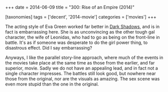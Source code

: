 +++
date = 2014-06-09
title = "300: Rise of an Empire (2014)"

[taxonomies]
tags = ['decent', '2014-movie']
categories = ['movies']
+++

The acting style of Eva Green worked far better in [Dark Shadows], and
is in fact is embarrassing here. She is as unconvincing as the other
tough gal character, the wife of Leonidas, who had to go as being on the
front-line in battle. It's as if someone was desperate to do the girl
power thing, to disastrous effect. Did I say embarrassing?

Anyways, I like the parallel story-line approach, where much of the
events in the movies take place at the same time as those from the
earlier, and far superior, movie. Sadly we do not have an appealing
lead, and in fact not a single character impresses. The battles still
look good, but nowhere near those from the original, nor are the visuals
as amazing. The sex scene was even more stupid than the one in the
original.

  [Dark Shadows]: http://tshepang.net/dark-shadows-2012
